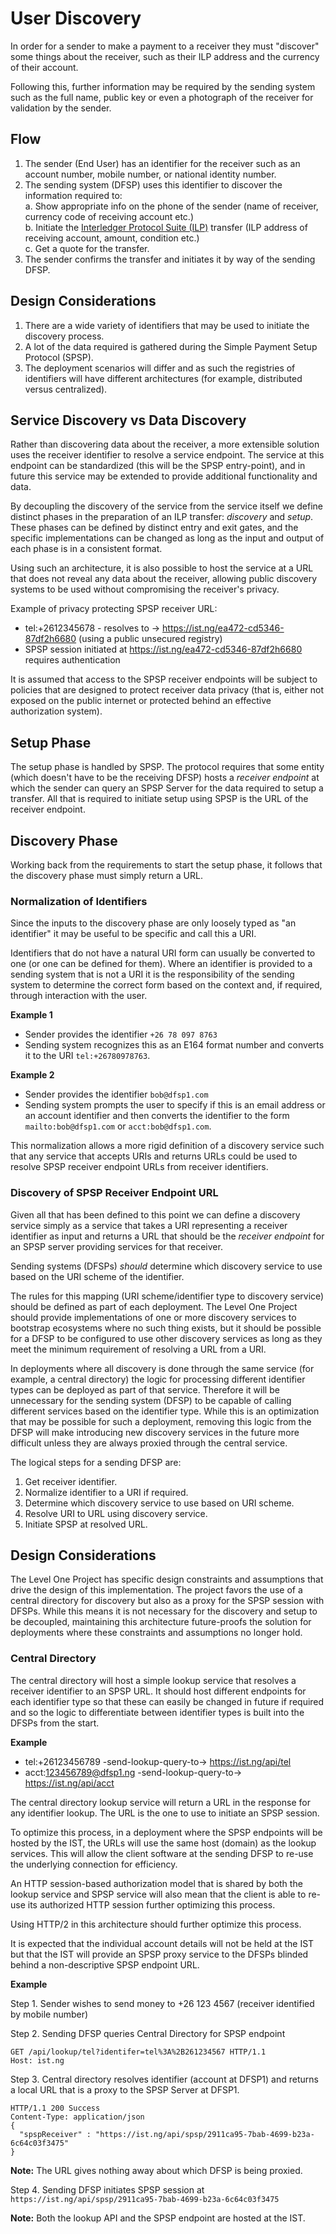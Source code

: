# User Discovery

In order for a sender to make a payment to a receiver they must "discover" some things about the receiver, such
as their ILP address and the currency of their account.

Following this, further information may be required by the sending system such as the full name, public key or
even a photograph of the receiver for validation by the sender.

## Flow

1. The sender (End User) has an identifier for the receiver such as an account number, mobile number, or national identity number.
2. The sending system (DFSP) uses this identifier to discover the information required to:   
  a. Show appropriate info on the phone of the sender (name of receiver, currency code of receiving account etc.)  
  b. Initiate the [Interledger Protocol Suite (ILP)](https://interledger.org/) transfer (ILP address of receiving account, amount, condition etc.)  
  c. Get a quote for the transfer.
3. The sender confirms the transfer and initiates it by way of the sending DFSP.

## Design Considerations

1. There are a wide variety of identifiers that may be used to initiate the discovery process.
2. A lot of the data required is gathered during the Simple Payment Setup Protocol (SPSP).
3. The deployment scenarios will differ and as such the registries of identifiers will have different architectures
(for example, distributed versus centralized).

## Service Discovery vs Data Discovery

Rather than discovering data about the receiver, a more extensible solution uses the receiver identifier to resolve a service endpoint. The service at this endpoint can be standardized (this will be the SPSP entry-point), and in
future this service may be extended to provide additional functionality and data.

By decoupling the discovery of the service from the service itself we define distinct phases in the preparation of an ILP transfer: *discovery* and *setup*.
These phases can be defined by distinct entry and exit gates, and the specific implementations can be changed as long as the input and output of each phase is in a consistent format.

Using such an architecture, it is also possible to host the service at a URL that does not reveal any data about the receiver, allowing public discovery systems to be used without compromising the receiver's privacy.

Example of privacy protecting SPSP receiver URL:
- tel:+2612345678 - resolves to -> https://ist.ng/ea472-cd5346-87df2h6680 (using a public unsecured registry)
- SPSP session initiated at https://ist.ng/ea472-cd5346-87df2h6680 requires authentication

It is assumed that access to the SPSP receiver endpoints will be subject to policies that are designed to protect receiver
data privacy (that is, either not exposed on the public internet or protected behind an effective authorization system).

## Setup Phase

The setup phase is handled by SPSP. The protocol requires that some entity (which doesn't have to be the receiving DFSP) hosts a _receiver endpoint_ at which the sender can query an SPSP Server for the data required to setup a transfer. All that is required to
initiate setup using SPSP is the URL of the receiver endpoint.

## Discovery Phase

Working back from the requirements to start the setup phase, it follows that the discovery phase must simply return a URL.

### Normalization of Identifiers

Since the inputs to the discovery phase are only loosely typed as "an identifier" it may be useful to be specific and call this a URI.

Identifiers that do not have a natural URI form can usually be converted to one (or one can be defined for them).
Where an identifier is provided to a sending system that is not a URI it is the responsibility of the sending system to determine the correct form based on the context and, if required, through interaction with the user.

**Example 1**

* Sender provides the identifier `+26 78 097 8763`
* Sending system recognizes this as an E164 format number and converts it to the URI `tel:+26780978763`.

**Example 2**

* Sender provides the identifier `bob@dfsp1.com`
* Sending system prompts the user to specify if this is an email address or an account identifier and then converts the identifier to the form `mailto:bob@dfsp1.com` or `acct:bob@dfsp1.com`.

This normalization allows a more rigid definition of a discovery service such that any service that accepts URIs and returns URLs could be used to resolve SPSP receiver endpoint URLs from receiver identifiers.

### Discovery of SPSP Receiver Endpoint URL

Given all that has been defined to this point we can define a discovery service simply as a service that takes a URI representing a receiver identifier as input and returns a URL that should be the _receiver endpoint_ for an SPSP server providing services for that receiver.

Sending systems (DFSPs) _should_ determine which discovery service to use based on the URI scheme of the identifier.

The rules for this mapping (URI scheme/identifier type to discovery service) should be defined as part of each deployment.
The Level One Project should provide implementations of one or more discovery services to bootstrap ecosystems where no such thing exists, but it should be possible for a DFSP to be configured to use other discovery services as long as they meet the minimum requirement of
resolving a URL from a URI.

In deployments where all discovery is done through the same service (for example, a central directory) the logic for processing different identifier types can be deployed as part of that service.
Therefore it will be unnecessary for the sending system (DFSP) to be capable
of calling different services based on the identifier type.
While this is an optimization that may be possible for such a deployment, removing this logic from the DFSP will make introducing new discovery services in the future more difficult unless they are always proxied through the central service.

The logical steps for a sending DFSP are:

1. Get receiver identifier.
2. Normalize identifier to a URI if required.
3. Determine which discovery service to use based on URI scheme.
4. Resolve URI to URL using discovery service.
5. Initiate SPSP at resolved URL.

## Design Considerations

The Level One Project has  specific design constraints and assumptions that drive the design of this implementation.
The project favors the use of a central directory for discovery but also as a proxy for the SPSP session with DFSPs.
While this means it is not necessary for the discovery and setup to be decoupled, maintaining this architecture future-proofs the solution for deployments where these constraints and assumptions no longer hold.

### Central Directory

The central directory will host a simple lookup service that resolves a receiver identifier to an SPSP URL.
It should host different endpoints for each identifier type so that these can easily be changed in future if required and so the logic to differentiate between identifier types is built into the DFSPs from the start.

**Example**
 * tel:+26123456789 -send-lookup-query-to-> https://ist.ng/api/tel
 * acct:123456789@dfsp1.ng -send-lookup-query-to-> https://ist.ng/api/acct

The central directory lookup service will return a URL in the response for any identifier lookup. The URL is the one to use to initiate an SPSP session.

To optimize this process, in a deployment where the SPSP endpoints will be hosted by the IST, the URLs will use the same host (domain) as the lookup services. This will allow the client software at the sending DFSP to re-use the underlying connection for efficiency.

An HTTP session-based authorization model that is shared by both the lookup service and SPSP service will also mean that the client
is able to re-use its authorized HTTP session further optimizing this process.

Using HTTP/2 in this architecture should further optimize this process.

It is expected that the individual account details will not be held at the IST but that the IST will provide an SPSP proxy service to
the DFSPs blinded behind a non-descriptive SPSP endpoint URL.

**Example**

Step 1. Sender wishes to send money to +26 123 4567 (receiver identified by mobile number)

Step 2. Sending DFSP queries Central Directory for SPSP endpoint
```http
GET /api/lookup/tel?identifer=tel%3A%2B261234567 HTTP/1.1
Host: ist.ng
```
Step 3. Central directory resolves identifier (account at DFSP1) and returns a local URL that is a proxy to the SPSP Server at DFSP1.
```http
HTTP/1.1 200 Success
Content-Type: application/json
{
  "spspReceiver" : "https://ist.ng/api/spsp/2911ca95-7bab-4699-b23a-6c64c03f3475"
}
```
**Note:** The URL gives nothing away about which DFSP is being proxied.

Step 4. Sending DFSP initiates SPSP session at `https://ist.ng/api/spsp/2911ca95-7bab-4699-b23a-6c64c03f3475`

**Note:** Both the lookup API and the SPSP endpoint are hosted at the IST.
